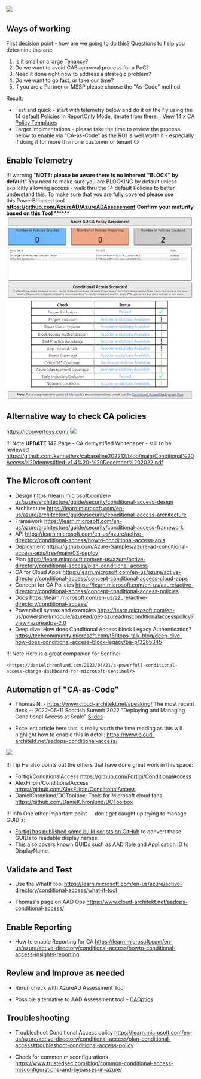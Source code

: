 ![](https://encrypted-tbn0.gstatic.com/images?q=tbn:ANd9GcSu_LHXQ7ucR3-MQZM3NO-a4_WRckjsP9FcUA&usqp=CAU)

## **Ways of working**
First decision point - how are we going to do this?
Questions to help you determine this are:

1.   Is it small or a large Tenancy?
2.   Do we want to avoid CAB approval process for a PoC?
3.   Need it done right now to address a strategic problem?
4.   Do we want to go fast, or take our time?
5.   If you are a Partner or MSSP please choose the "As-Code" method

Result:

* Fast and quick - start with telemetry below and do it on the fly using the 14 default Policies in ReportOnly Mode, iterate from there...
    [View 14 x CA Policy Templates](https://portal.azure.com/#view/Microsoft_AAD_ConditionalAccess/CaTemplates.ReactView)
* Larger implmentations - please take the time to review the process below to enable via "CA-as-Code" as the ROI is well worth it - especially if doing it for more than one customer or tenant :wink:


## **Enable Telemetry**
!!! warning "**NOTE: please be aware there is no inherent "BLOCK" by default**"
    You need to make sure you are BLOCKING by default unless explicitly allowing access - walk thru the 14 default Policies to better understand this. To make sure that you are fully covered please use this PowerBI based tool **<https://github.com/AzureAD/AzureADAssessment>** 
    **Confirm your maturity based on this Tool ^^^^^^**
     ![](./images/AzureADAssessmentTool.png)

## **Alternative way to check CA policies**
<https://idpowertoys.com/>
![](https://idpowertoys.com/assets/whatsnew/cadocgen.png)


!!! Note
    **UPDATE** 142 Page - CA demystified Whitepaper - still to be reviewed 
    <https://github.com/kennethvs/cabaseline202212/blob/main/Conditional%20Access%20demystified-v1.4%20-%20December%202022.pdf>
  

## **The Microsoft content**

-   Design
<https://learn.microsoft.com/en-us/azure/architecture/guide/security/conditional-access-design>
-   Architecture
<https://learn.microsoft.com/en-us/azure/architecture/guide/security/conditional-access-architecture>
-   Framework
<https://learn.microsoft.com/en-us/azure/architecture/guide/security/conditional-access-framework>
-   API
<https://learn.microsoft.com/en-us/azure/active-directory/conditional-access/howto-conditional-access-apis>
-   Deployment
<https://github.com/Azure-Samples/azure-ad-conditional-access-apis/tree/main/03-deploy>
-   Plan
<https://learn.microsoft.com/en-us/azure/active-directory/conditional-access/plan-conditional-access>
-   CA for Cloud Apps
<https://learn.microsoft.com/en-us/azure/active-directory/conditional-access/concept-conditional-access-cloud-apps>
-   Concept for CA Policies
<https://learn.microsoft.com/en-us/azure/active-directory/conditional-access/concept-conditional-access-policies>
-   Docs
<https://learn.microsoft.com/en-us/azure/active-directory/conditional-access/>
-   Powershell syntax and examples
<https://learn.microsoft.com/en-us/powershell/module/azuread/get-azureadmsconditionalaccesspolicy?view=azureadps-2.0>
-   Deep dive: How does Conditional Access block Legacy Authentication?
<https://techcommunity.microsoft.com/t5/itops-talk-blog/deep-dive-how-does-conditional-access-block-legacy/ba-p/3265345>


!!! Note 
    Here is a great companion for Sentinel:

    <https://danielchronlund.com/2022/04/21/a-powerfull-conditional-access-change-dashboard-for-microsoft-sentinel/>
>

## **Automation of "CA-as-Code"**

-   Thomas N. - <https://www.cloud-architekt.net/speaking/> The most recent deck -- 2022-06-11 Scottish Summit 2022 "Deploying and Managing Conditional Access at Scale" [Slides](https://github.com/Cloud-Architekt/meetups/blob/master/2022-06-10%20ScottishSummit-Deploying-and-Managing-ConditionalAccess-at-Scale.pdf)

-   Excellent article here that is really worth the time reading as this will highlight how to enable this in detail: <https://www.cloud-architekt.net/aadops-conditional-access/>

![](https://www.cloud-architekt.net/assets/images/2021-08-11-aadops-conditional-access/aadops4.png)

!!! Tip
    He also points out the others that have done great work in this space:

-   Fortigi/ConditionalAccess
<https://github.com/Fortigi/ConditionalAccess> 
-   AlexFilipin/ConditionalAccess
<https://github.com/AlexFilipin/ConditionalAccess>
-   DanielChronlund/DCToolbox: Tools for Microsoft cloud fans <https://github.com/DanielChronlund/DCToolbox>

!!! Info
    One other important point -- don't get caught up trying to manage GUID's:
-   [Fortigi has published some build scripts on GitHub](https://github.com/Fortigi/ConditionalAccess) to convert those GUIDs to readable display names.
-   This also covers known GUIDs such as AAD Role and Application ID to DisplayName.

## **Validate and Test**

-   Use the WhatIf tool
<https://learn.microsoft.com/en-us/azure/active-directory/conditional-access/what-if-tool>

-   Thomas's page on AAD Ops
<https://www.cloud-architekt.net/aadops-conditional-access/>


## **Enable Reporting**

-   How to enable Reporting for CA
<https://learn.microsoft.com/en-us/azure/active-directory/conditional-access/howto-conditional-access-insights-reporting>

## **Review and Improve as needed**

-   Rerun check with AzureAD Assessment Tool

-   Possible alternative to AAD Assessment tool - [CAOptics](<https://github.com/jsa2/caOptics>) 

## **Troubleshooting**

-   Troubleshoot Conditional Access policy
<https://learn.microsoft.com/en-us/azure/active-directory/conditional-access/plan-conditional-access#troubleshoot-conditional-access-policy>

-   Check for common misconfigurations
<https://www.trustedsec.com/blog/common-conditional-access-misconfigurations-and-bypasses-in-azure/>
